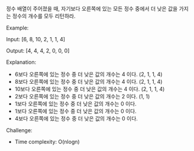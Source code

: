 정수 배열이 주어졌을 때, 자기보다 오른쪽에 있는 모든 정수 중에서 더 낮은 값을 가지는 정수의 개수를 모두 리턴하라.

Example:

Input: [6, 8, 10, 2, 1, 1, 4]

Output: [4, 4, 4, 2, 0, 0, 0]

Explanation:
- 6보다 오른쪽에 있는 정수 중 더 낮은 값의 개수는 4 이다. (2, 1, 1, 4)
- 8보다 오른쪽에 있는 정수 중 더 낮은 값의 개수는 4 이다. (2, 1, 1, 4)
- 10보다 오른쪽에 있는 정수 중 더 낮은 값의 개수는 4 이다. (2, 1, 1, 4)
- 2보다 오른쪽에 있는 정수 중 더 낮은 값의 개수는 2 이다. (1, 1)
- 1보다 오른쪽에 있는 정수 중 더 낮은 값의 개수는 0 이다.
- 1보다 오른쪽에 있는 정수 중 더 낮은 값의 개수는 0 이다.
- 4보다 오른쪽에 있는 정수 중 더 낮은 값의 개수는 0 이다.

Challenge:
- Time complexity: O(nlogn)